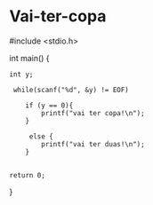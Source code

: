 # Vai-ter-copa

#include <stdio.h>
  
int main() {
  
    int y;

     while(scanf("%d", &y) != EOF)
    
        if (y == 0){
            printf("vai ter copa!\n");
        }

         else {
            printf("vai ter duas!\n");
        }
   
  
    return 0;
}
